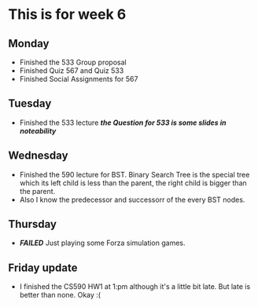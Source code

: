 # This is for week 6

## Monday

+ Finished the 533 Group proposal
+ Finished Quiz 567 and Quiz 533
+ Finished Social Assignments for 567

## Tuesday

+ Finished the 533 lecture ***the Question for 533 is some slides in noteability***

## Wednesday

+ Finished the 590 lecture for BST. Binary Search Tree is the special tree which its left child is less than the parent, the right child is bigger than the parent. 
+ Also I know the predecessor and successorr of the every BST nodes.

## Thursday

+ ***FAILED*** Just playing some Forza simulation games.


## Friday update

+ I finished the CS590 HW1 at 1:pm although it's a little bit late. But late is better than none. Okay :( 